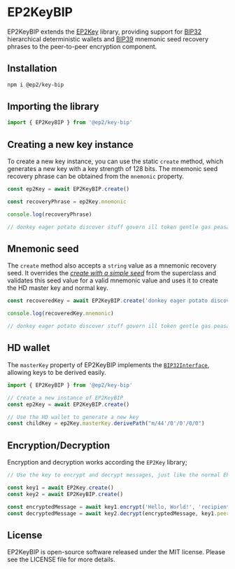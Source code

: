 # EP2KeyBIP

EP2KeyBIP extends the [EP2Key](../packages/key) library, providing support for [BIP32](https://github.com/bitcoinjs/bip32) hierarchical deterministic wallets and [BIP39](https://github.com/bitcoinjs/bip39) mnemonic seed recovery phrases to the peer-to-peer encryption component.

## Installation

```bash
npm i @ep2/key-bip
```

## Importing the library

```javascript
import { EP2KeyBIP } from '@ep2/key-bip'
```

## Creating a new key instance

To create a new key instance, you can use the static `create` method, which generates a new key with a key strength of 128 bits. The mnemonic seed recovery phrase can be obtained from the `mnemonic` property.

```typescript
const ep2Key = await EP2KeyBIP.create()

const recoveryPhrase = ep2Key.mnemonic

console.log(recoveryPhrase)

// donkey eager potato discover stuff govern ill token gentle gas peasant orient
```

## Mnemonic seed

The `create` method also accepts a `string` value as a mnemonic recovery seed. It overrides the [*create with a simple seed*](../packages/key) from the superclass and validates this seed value for a valid mnemonic value and uses it to create the HD master key and normal key.

```typescript
const recoveredKey = await EP2KeyBIP.create('donkey eager potato discover stuff govern ill token gentle gas peasant orient')

console.log(recoveredKey.mnemonic)

// donkey eager potato discover stuff govern ill token gentle gas peasant orient
```

## HD wallet

The `masterKey` property of EP2KeyBIP implements the [`BIP32Interface`](https://github.com/bitcoinjs/bip32#example), allowing keys to be derived easily.

```typescript
import { EP2KeyBIP } from '@ep2/key-bip'

// Create a new instance of EP2KeyBIP
const ep2Key = await EP2KeyBIP.create()

// Use the HD wallet to generate a new key
const childKey = ep2Key.masterKey.derivePath("m/44'/0'/0'/0/0")
```

## Encryption/Decryption

Encryption and decryption works according the `EP2Key` library;

```typescript
// Use the key to encrypt and decrypt messages, just like the normal EP2Key

const key1 = await EP2Key.create()
const key2 = await EP2KeyBIP.create()

const encryptedMessage = await key1.encrypt('Hello, World!', 'recipientPublicKey')
const decryptedMessage = await key2.decrypt(encryptedMessage, key1.peerId)
```

## License

EP2KeyBIP is open-source software released under the MIT license. Please see the LICENSE file for more details.
